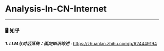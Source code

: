 # Analysis-In-CN-Internet

---

### 🖥 知乎

***1. LLM与对话系统：面向知识综述*** : https://zhuanlan.zhihu.com/p/624449194
